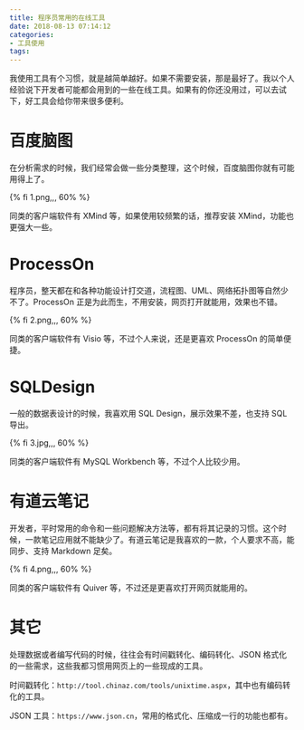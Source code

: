 ```yaml
---
title: 程序员常用的在线工具
date: 2018-08-13 07:14:12
categories:
- 工具使用
tags:
---
```


我使用工具有个习惯，就是越简单越好。如果不需要安装，那是最好了。我以个人经验说下开发者可能都会用到的一些在线工具。如果有的你还没用过，可以去试下，好工具会给你带来很多便利。

<!-- more -->

# 百度脑图

在分析需求的时候，我们经常会做一些分类整理，这个时候，百度脑图你就有可能用得上了。

{% fi 1.png,,, 60% %}

同类的客户端软件有 XMind 等，如果使用较频繁的话，推荐安装 XMind，功能也更强大一些。

# ProcessOn

程序员，整天都在和各种功能设计打交道，流程图、UML、网络拓扑图等自然少不了。ProcessOn 正是为此而生，不用安装，网页打开就能用，效果也不错。

{% fi 2.png,,, 60% %}

同类的客户端软件有 Visio 等，不过个人来说，还是更喜欢 ProcessOn 的简单便捷。

# SQLDesign

一般的数据表设计的时候，我喜欢用 SQL Design，展示效果不差，也支持 SQL 导出。

{% fi 3.jpg,,, 60% %}

同类的客户端软件有 MySQL Workbench 等，不过个人比较少用。

# 有道云笔记

开发者，平时常用的命令和一些问题解决方法等，都有将其记录的习惯。这个时候，一款笔记应用就不能缺少了。有道云笔记是我喜欢的一款，个人要求不高，能同步、支持 Markdown 足矣。

{% fi 4.png,,, 60% %}

同类的客户端软件有 Quiver 等，不过还是更喜欢打开网页就能用的。

# 其它

处理数据或者编写代码的时候，往往会有时间戳转化、编码转化、JSON 格式化的一些需求，这些我都习惯用网页上的一些现成的工具。

时间戳转化：`http://tool.chinaz.com/tools/unixtime.aspx`，其中也有编码转化的工具。

JSON 工具：`https://www.json.cn`，常用的格式化、压缩成一行的功能也都有。
